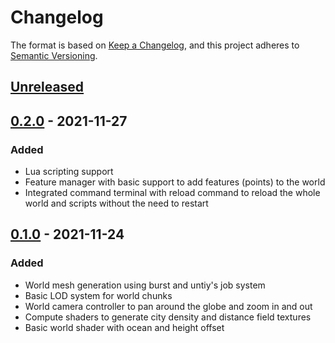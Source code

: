 # Changelog
The format is based on [Keep a Changelog](https://keepachangelog.com/en/1.0.0/),
and this project adheres to [Semantic Versioning](https://semver.org/spec/v2.0.0.html).

## [Unreleased]

## [0.2.0] - 2021-11-27
### Added
- Lua scripting support
- Feature manager with basic support to add features (points) to the world
- Integrated command terminal with reload command to reload the whole world and scripts without the need to restart

## [0.1.0] - 2021-11-24
### Added
- World mesh generation using burst and untiy's job system
- Basic LOD system for world chunks
- World camera controller to pan around the globe and zoom in and out
- Compute shaders to generate city density and distance field textures
- Basic world shader with ocean and height offset

[Unreleased]: https://github.com/fabSchneider/fab.geo/compare/v0.1.0...HEAD
[0.2.0]: https://github.com/fabSchneider/fab.geo/releases/tag/v0.2.0
[0.1.0]: https://github.com/fabSchneider/fab.geo/releases/tag/v0.1.0